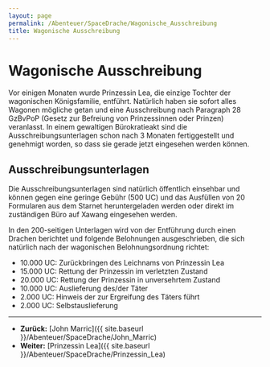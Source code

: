```yaml
---
layout: page
permalink: /Abenteuer/SpaceDrache/Wagonische_Ausschreibung
title: Wagonische Ausschreibung
---
```


# Wagonische Ausschreibung

Vor einigen Monaten wurde Prinzessin Lea, die einzige Tochter der wagonischen Königsfamilie, entführt. Natürlich haben sie sofort alles Wagonen mögliche getan und eine Ausschreibung nach Paragraph 28 GzBvPoP (Gesetz zur Befreiung von Prinzessinnen oder Prinzen) veranlasst. In einem gewaltigen Bürokratieakt sind die Ausschreibungsunterlagen schon nach 3 Monaten fertiggestellt und genehmigt worden, so dass sie gerade jetzt eingesehen werden können.

## Ausschreibungsunterlagen

Die Ausschreibungsunterlagen sind natürlich öffentlich einsehbar und können gegen eine geringe Gebühr (500 UC) und das Ausfüllen von 20 Formularen aus dem Starnet heruntergeladen werden oder direkt im zuständigen Büro auf Xawang eingesehen werden.

In den 200-seitigen Unterlagen wird von der Entführung durch einen Drachen berichtet und folgende Belohnungen ausgeschrieben, die sich natürlich nach der wagonischen Belohnungsordnung richtet:

- 10.000 UC: Zurückbringen des Leichnams von Prinzessin Lea
- 15.000 UC: Rettung der Prinzessin im verletzten Zustand
- 20.000 UC: Rettung der Prinzessin in unversehrtem Zustand
- 10.000 UC: Auslieferung des/der Täter
- 2.000 UC: Hinweis der zur Ergreifung des Täters führt
- 2.000 UC: Selbstauslieferung

***

- **Zurück:** [John Marric]({{ site.baseurl }}/Abenteuer/SpaceDrache/John_Marric)
- **Weiter:** [Prinzessin Lea]({{ site.baseurl }}/Abenteuer/SpaceDrache/Prinzessin_Lea)

